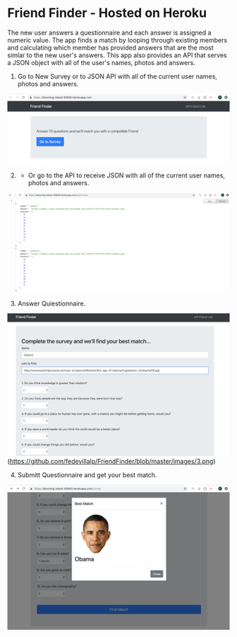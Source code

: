 # Friend Finder - Hosted on Heroku


The new user answers a questionnaire and each answer is assigned a numeric value. The app finds a match by looping through existing members and calculating which member has provided answers that are the most simlar to the new user's answers. This app also provides an API that serves a JSON object with all of the user's names, photos and answers. 


1.  Go to New Survey or to JSON API with all of the current user names, photos and answers.
   

![Results Image](https://github.com/fedevillalp/FriendFinder/blob/master/images/1.png)

2.  * Or go to the API to receive JSON with all of the current user names, photos and answers.
   
![Results Image](https://github.com/fedevillalp/FriendFinder/blob/master/images/5.png)

3. Answer Quiestionnaire.
   
![Results Image](https://github.com/fedevillalp/FriendFinder/blob/master/images/2.png)
(https://github.com/fedevillalp/FriendFinder/blob/master/images/3.png)

4. Submitt Questionnaire and get your best match.
   
![Results Image](https://github.com/fedevillalp/FriendFinder/blob/master/images/4.png)